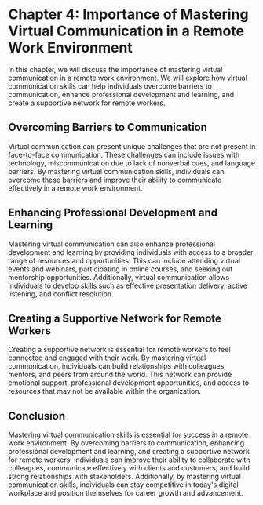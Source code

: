 Chapter 4: Importance of Mastering Virtual Communication in a Remote Work Environment
=====================================================================================

In this chapter, we will discuss the importance of mastering virtual communication in a remote work environment. We will explore how virtual communication skills can help individuals overcome barriers to communication, enhance professional development and learning, and create a supportive network for remote workers.

Overcoming Barriers to Communication
------------------------------------

Virtual communication can present unique challenges that are not present in face-to-face communication. These challenges can include issues with technology, miscommunication due to lack of nonverbal cues, and language barriers. By mastering virtual communication skills, individuals can overcome these barriers and improve their ability to communicate effectively in a remote work environment.

Enhancing Professional Development and Learning
-----------------------------------------------

Mastering virtual communication can also enhance professional development and learning by providing individuals with access to a broader range of resources and opportunities. This can include attending virtual events and webinars, participating in online courses, and seeking out mentorship opportunities. Additionally, virtual communication allows individuals to develop skills such as effective presentation delivery, active listening, and conflict resolution.

Creating a Supportive Network for Remote Workers
------------------------------------------------

Creating a supportive network is essential for remote workers to feel connected and engaged with their work. By mastering virtual communication, individuals can build relationships with colleagues, mentors, and peers from around the world. This network can provide emotional support, professional development opportunities, and access to resources that may not be available within the organization.

Conclusion
----------

Mastering virtual communication skills is essential for success in a remote work environment. By overcoming barriers to communication, enhancing professional development and learning, and creating a supportive network for remote workers, individuals can improve their ability to collaborate with colleagues, communicate effectively with clients and customers, and build strong relationships with stakeholders. Additionally, by mastering virtual communication skills, individuals can stay competitive in today's digital workplace and position themselves for career growth and advancement.

